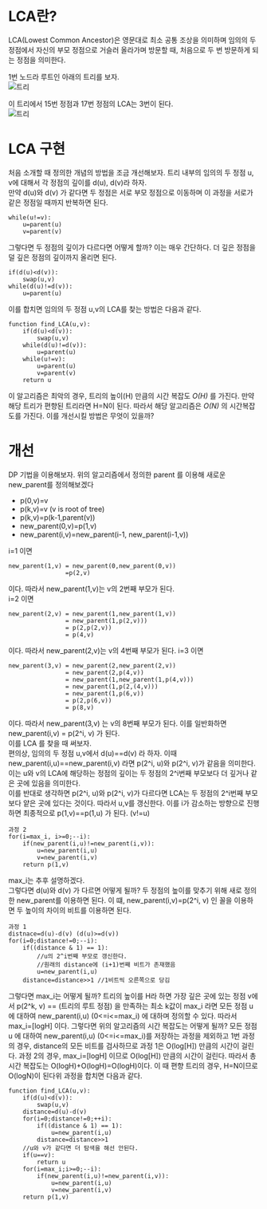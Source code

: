 # LCA란?
LCA(Lowest Common Ancestor)은 영문대로 최소 공통 조상을 의미하며 임의의 두 정점에서 자신의 부모 정점으로 거슬러 올라가며 방문할 때, 처음으로 두 번 방문하게 되는 정점을 의미한다.  
  
1번 노드라 루트인 아래의 트리를 보자.  
![트리](https://raw.githubusercontent.com/leeminseokdankook/TLE/main/Intermediate/LCA(O(logN))/Tree.png)  
  
이 트리에서 15번 정점과 17번 정점의 LCA는 3번이 된다.  
![트리](https://raw.githubusercontent.com/leeminseokdankook/TLE/main/Intermediate/LCA(O(logN))/LCA_1.png)  


# LCA 구현
처음 소개할 때 정의한 개념의 방법을 조금 개선해보자. 트리 내부의 임의의 두 정점 u, v에 대해서 각 정점의 깊이를 d(u), d(v)라 하자.  
만약 d(u)와 d(v) 가 같다면 두 정점은 서로 부모 정점으로 이동하며 이 과정을 서로가 같은 정점일 때까지 반복하면 된다.
```
while(u!=v):
    u=parent(u)
    v=parent(v)
```
그렇다면 두 정점의 깊이가 다르다면 어떻게 할까? 이는 매우 간단하다. 더 깊은 정점을 덜 깊은 정점의 깊이까지 올리면 된다.  
```
if(d(u)<d(v)):
    swap(u,v)
while(d(u)!=d(v)):
    u=parent(u)
```
이를 합치면 임의의 두 정점 u,v의 LCA를 찾는 방법은 다음과 같다.
```
function find_LCA(u,v):
    if(d(u)<d(v)):
        swap(u,v)
    while(d(u)!=d(v)):
        u=parent(u)
    while(u!=v):
        u=parent(u)
        v=parent(v)
    return u
```
이 알고리즘은 최악의 경우, 트리의 높이(H) 만큼의 시간 복잡도 *O(H)* 를 가진다. 만약 해당 트리가 편향된 트리라면 H=N이 된다. 따라서 해당 알고리즘은 *O(N)* 의 시간복잡도를 가진다. 이를 개선시킬 방법은 무엇이 있을까?

# 개선
DP 기법을 이용해보자.
위의 알고리즘에서 정의한 parent 를 이용해 새로운 new_parent를 정의해보겠다
* p(0,v)=v
* p(k,v)=v (v is root of tree)
* p(k,v)=p(k-1,parent(v))
* new_parent(0,v)=p(1,v)
* new_parent(i,v)=new_parent(i-1, new_parent(i-1,v))  

i=1 이면
```
new_parent(1,v) = new_parent(0,new_parent(0,v))  
                =p(2,v)
```
이다. 따라서 new_parent(1,v)는 v의 2번째 부모가 된다.  
i=2 이면
```
new_parent(2,v) = new_parent(1,new_parent(1,v))  
                = new_parent(1,p(2,v))) 
                = p(2,p(2,v))
                = p(4,v)
```
이다. 따라서 new_parent(2,v)는 v의 4번째 부모가 된다.
i=3 이면 
```
new_parent(3,v) = new_parent(2,new_parent(2,v))
                = new_parent(2,p(4,v))
                = new_parent(1,new_parent(1,p(4,v)))
                = new_parent(1,p(2,(4,v)))
                = new_parent(1,p(6,v))
                = p(2,p(6,v))
                = p(8,v)
```
이다. 따라서 new_parent(3,v) 는 v의 8번째 부모가 된다. 이를 일반화하면 new_parent(i,v) = p(2^i, v) 가 된다.  
이를 LCA 를 찾을 때 써보자.  
편의상, 임의의 두 정점 u,v에서 d(u)==d(v) 라 하자. 이때 new_parent(i,u)==new_parent(i,v) 라면 p(2^i, u)와 p(2^i, v)가 같음을 의미한다. 이는 u와 v의 LCA에 해당하는 정점의 깊이는 두 정점의 2^i번째 부모보다 더 깊거나 같은 곳에 있음을 의미한다.  
이를 반대로 생각하면 p(2^i, u)와 p(2^i, v)가 다르다면 LCA는 두 정점의 2^i번째 부모보다 얕은 곳에 있다는 것이다. 따라서 u,v를 갱신한다.
이를 i가 감소하는 방향으로 진행하면 최종적으로 p(1,v)==p(1,u) 가 된다. (v!=u)
```
과정 2
for(i=max_i, i>=0;--i):
    if(new_parent(i,u)!=new_parent(i,v)):
        u=new_parent(i,u)
        v=new_parent(i,v)
    return p(1,v)
```
max_i는 추후 설명하겠다.  
그렇다면 d(u)와 d(v) 가 다르면 어떻게 될까? 두 정점의 높이를 맞추기 위해 새로 정의한 new_parent를 이용하면 된다. 이 떄, new_parent(i,v)=p(2^i, v) 인 꼴을 이용하면 두 높이의 차이의 비트를 이용하면 된다.
```
과정 1
distnace=d(u)-d(v) (d(u)>=d(v))
for(i=0;distance!=0;--i):
    if((distance & 1) == 1):
        //u의 2^i번째 부모로 갱신한다.
        //원래의 distance에 (i+1)번째 비트가 존재했음
        u=new_parent(i,u)
    distance=distance>>1 //1비트씩 오른쪽으로 당김
```
그렇다면 max_i는 어떻게 될까? 트리의 높이를 H라 하면 가장 깊은 곳에 있는 정점 v에서 p(2^k, v) == (트리의 루트 정점) 을 만족하는 최소 k값이 max_i 라면 모든 정점 u 에 대하여 new_parent(i,u) (0<=i<=max_i) 에 대하며 정의할 수 있다. 따라서 max_i=\[logH\] 이다.
그렇다면 위의 알고리즘의 시간 복잡도는 어떻게 될까? 모든 정점 u 에 대하여 new_parent(i,u) (0<=i<=max_i)를 저장하는 과정을 제외하고 1번 과정의 경우, distance의 모든 비트를 검사하므로 과정 1은 O(log\[H\]) 만큼의 시간이 걸린다. 과정 2의 경우, max_i=\[logH\] 이므로 O(log\[H\]) 만큼의 시간이 걸린다. 따라서 총 시간 복잡도는 O(logH)+O(logH)=O(logH)이다. 이 때 편향 트리의 경우, H=N이므로 O(logN)이 된다위 과정을 합치면 다음과 같다.
```
function find_LCA(u,v):
    if(d(u)<d(v)):
        swap(u,v)
    distance=d(u)-d(v)
    for(i=0;distance!=0;++i):
        if((distance & 1) == 1):
            u=new_parent(i,u)
        distance=distance>>1
    //u와 v가 같다면 더 탐색을 해선 안된다.
    if(u==v):
        return u
    for(i=max_i;i>=0;--i):
        if(new_parent(i,u)!=new_parent(i,v)):
            u=new_parent(i,u)
            v=new_parent(i,v)
    return p(1,v)
```
